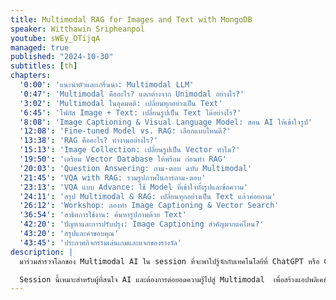 ```yaml
---
title: Multimodal RAG for Images and Text with MongoDB
speaker: Witthawin Sripheanpol
youtube: sWEy_OTijqA
managed: true
published: "2024-10-30"
subtitles: [th]
chapters:
  '0:00': 'แนะนำตัวและเกริ่นนำ: Multimodal LLM'
  '0:47': 'Multimodal คืออะไร? แตกต่างจาก Unimodal อย่างไร?'
  '3:02': 'Multimodal ในอุดมคติ: เปลี่ยนทุกอย่างเป็น Text'
  '6:45': 'โฟกัส Image + Text: เปลี่ยนรูปเป็น Text ได้อย่างไร?'
  '8:08': 'Image Captioning & Visual Language Model: สอน AI ให้เข้าใจรูป'
  '12:08': 'Fine-tuned Model vs. RAG: เลือกแบบไหนดี?'
  '13:38': 'RAG คืออะไร? ทำงานอย่างไร?'
  '15:13': 'Image Collection: เปลี่ยนรูปเป็น Vector ทำไม?'
  '19:50': 'เตรียม Vector Database ให้พร้อม ก่อนทำ RAG'
  '20:03': 'Question Answering: ถาม-ตอบ ฉบับ Multimodal'
  '21:45': 'VQA with RAG: รวมรูปภาพในการถาม-ตอบ'
  '23:13': 'VQA แบบ Advance: ใช้ Model ที่เข้าใจทั้งรูปและข้อความ'
  '24:11': 'สรุป Multimodal & RAG: เปลี่ยนทุกอย่างเป็น Text แล้วค่อยถาม'
  '26:12': 'Workshop: ลองทำ Image Captioning & Vector Search'
  '36:54': 'สาธิตการใช้งาน: ค้นหารูปภาพด้วย Text'
  '42:20': 'ปัญหาและการปรับปรุง: Image Captioning สำคัญมากแค่ไหน?'
  '43:20': 'สรุปและคำขอบคุณ'
  '43:45': 'ประกาศกิจกรรมเล่นเกมและแจกของรางวัล'
description: |
  มาร่วมสำรวจโลกของ Multimodal AI ใน session ที่จะพาไปรู้จักกับเทคโนโลยีที่ ChatGPT หรือ Gemini ใช้ ในการทำความเข้าใจทั้งรูปภาพและข้อความพร้อมๆ กัน บรรยายโดยโร่ AI engineer จาก Botnoi Group ที่จะอธิบายตั้งแต่พื้นฐานของ Multimodal  ไปจนถึงการประยุกต์ใช้กับงานอย่าง VQA (Visual Question Answering) ผ่านเทคนิคอย่าง Image Captioning และ RAG (Retrieval Augmented Generation)

  Session นี้เหมาะสำหรับผู้ที่สนใจ AI และต้องการต่อยอดความรู้ไปสู่ Multimodal  เพื่อสร้างแอปพลิเคชันที่สามารถเข้าใจข้อมูลได้หลากหลายรูปแบบมากขึ้น
---
```

